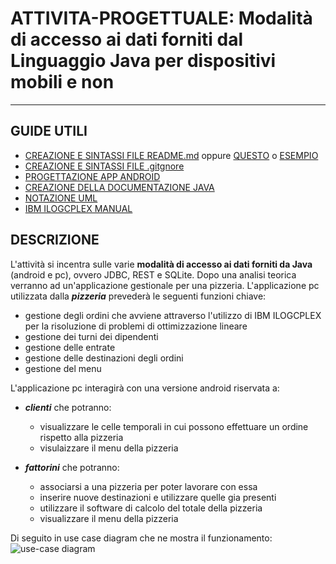 # ATTIVITA-PROGETTUALE: Modalità di accesso ai dati forniti dal Linguaggio Java per dispositivi mobili e non
***
## GUIDE UTILI
* [CREAZIONE E SINTASSI FILE README.md](https://lorenzoneri.com/come-scrivere-un-readme/) oppure [QUESTO](https://www.ionos.it/digitalguide/siti-web/programmazione-del-sito-web/file-readme/) o [ESEMPIO](https://github.com/italia/readme-starterkit)
* [CREAZIONE E SINTASSI FILE .gitgnore](https://git-scm.com/docs/gitignore#_pattern_format)
* [PROGETTAZIONE APP ANDROID](https://www.html.it/guide/guida-android/)
* [CREAZIONE DELLA DOCUMENTAZIONE JAVA](https://person.dibris.unige.it/magillo-paola/P2_SMID04/lez11.html)
* [NOTAZIONE UML](https://www.tutorialspoint.com/uml/uml_basic_notations.htm)
* [IBM ILOGCPLEX MANUAL](https://www.ibm.com/docs/en/SSSA5P_12.8.0/ilog.odms.studio.help/pdf/usrcplex.pdf)

## DESCRIZIONE
L'attività si incentra sulle varie **modalità di accesso ai dati forniti da Java** (android e pc), ovvero JDBC, REST e SQLite. Dopo una analisi teorica verranno ad un'applicazione gestionale per una pizzeria.
L'applicazione pc utilizzata dalla **_pizzeria_** prevederà le seguenti funzioni chiave: 
* gestione degli ordini che avviene attraverso l'utilizzo di IBM ILOGCPLEX per la risoluzione di problemi di ottimizzazione lineare
* gestione dei turni dei dipendenti
* gestione delle entrate 
* gestione delle destinazioni degli ordini
* gestione del menu

L'applicazione pc interagirà con una versione android riservata a:
* **_clienti_** che potranno:
  * visualizzare le celle temporali in cui possono effettuare un ordine rispetto alla pizzeria
  * visulaizzare il menu della pizzeria

* **_fattorini_** che potranno:
  * associarsi a una pizzeria per poter lavorare con essa
  * inserire nuove destinazioni e utilizzare quelle gia presenti 
  * utilizzare il software di calcolo del totale della pizzeria 
  * visualizzare il menu della pizzeria


Di seguito in use case diagram che ne mostra il funzionamento:
![use-case diagram](UML/UseCaseMyPizzeira.jpg)



